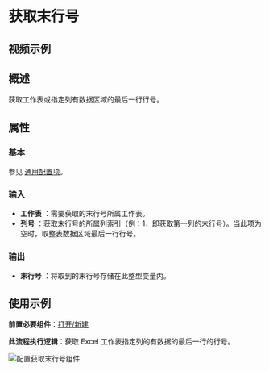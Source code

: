 # 获取末行号

## 视频示例

## 概述

获取工作表或指定列有数据区域的最后一行行号。

## 属性

### 基本

参见 [通用配置项](../Appendix/CommonConfigurationItems.md)。

### 输入

- **工作表** ：需要获取的末行号所属工作表。
- **列号** ：获取末行号的所属列索引（例：1，即获取第一列的末行号）。当此项为空时，取整表数据区域最后一行行号。

### 输出

- **末行号** ：将取到的末行号存储在此整型变量内。

## 使用示例

**前置必要组件**：[打开/新建](../OfficeExcel/OpenExcel.md)

**此流程执行逻辑**：获取 Excel 工作表指定列的有数据的最后一行的行号。

![配置获取末行号组件](https://docimages.blob.core.chinacloudapi.cn/images/Activities/GetLastRow1.png)
